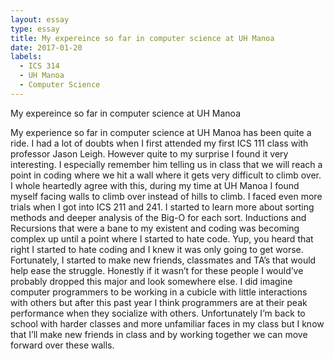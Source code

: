 ```yaml
---
layout: essay
type: essay
title: My expereince so far in computer science at UH Manoa
date: 2017-01-20
labels:
  - ICS 314
  - UH Manoa
  - Computer Science
---
```


My expereince so far in computer science at UH Manoa

My experience so far in computer science at UH Manoa has been quite a ride. I had a lot of doubts when I first attended my first ICS 111 class with professor Jason Leigh. However quite to my surprise I found it very interesting. I especially remember him telling us in class that we will reach a point in coding where we hit a wall where it gets very difficult to climb over. I whole heartedly agree with this, during my time at UH Manoa I found myself facing walls to climb over instead of hills to climb. I faced even more trials when I got into ICS 211 and 241. I started to learn more about sorting methods and deeper analysis of the Big-O for each sort. Inductions and Recursions that were a bane to my existent and coding was becoming complex up until a point where I started to hate code. Yup, you heard that right I started to hate coding and I knew it was only going to get worse. Fortunately, I started to make new friends, classmates and TA’s that would help ease the struggle. Honestly if it wasn’t for these people I would’ve probably dropped this major and look somewhere else. I did imagine computer programmers to be working in a cubicle with little interactions with others but after this past year I think programmers are at their peak performance when they socialize with others. Unfortunately I’m back to school with harder classes and more unfamiliar faces in my class but I know that I’ll make new friends in class and by working together we can move forward over these walls. 
